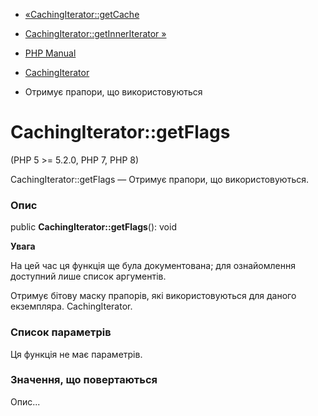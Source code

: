 - [«CachingIterator::getCache](cachingiterator.getcache.md)
- [CachingIterator::getInnerIterator »](cachingiterator.getinneriterator.md)

- [PHP Manual](index.md)
- [CachingIterator](class.cachingiterator.md)
- Отримує прапори, що використовуються

# CachingIterator::getFlags

(PHP 5 \>= 5.2.0, PHP 7, PHP 8)

CachingIterator::getFlags — Отримує прапори, що використовуються.

### Опис

public **CachingIterator::getFlags**(): void

**Увага**

На цей час ця функція ще була документована; для
ознайомлення доступний лише список аргументів.

Отримує бітову маску прапорів, які використовуються для даного екземпляра.
CachingIterator.

### Список параметрів

Ця функція не має параметрів.

### Значення, що повертаються

Опис...
